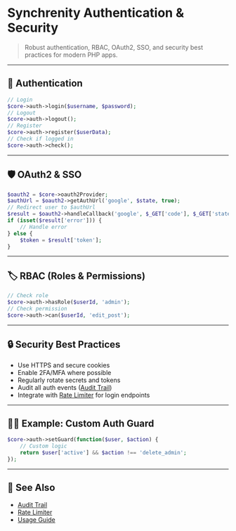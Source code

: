 
# Synchrenity Authentication & Security

> Robust authentication, RBAC, OAuth2, SSO, and security best practices for modern PHP apps.

---

## 🔑 Authentication

```php
// Login
$core->auth->login($username, $password);
// Logout
$core->auth->logout();
// Register
$core->auth->register($userData);
// Check if logged in
$core->auth->check();
```

---

## 🛡️ OAuth2 & SSO

```php
$oauth2 = $core->oauth2Provider;
$authUrl = $oauth2->getAuthUrl('google', $state, true);
// Redirect user to $authUrl
$result = $oauth2->handleCallback('google', $_GET['code'], $_GET['state']);
if (isset($result['error'])) {
    // Handle error
} else {
    $token = $result['token'];
}
```

---

## 🏷️ RBAC (Roles & Permissions)

```php
// Check role
$core->auth->hasRole($userId, 'admin');
// Check permission
$core->auth->can($userId, 'edit_post');
```

---

## 🔒 Security Best Practices

- Use HTTPS and secure cookies
- Enable 2FA/MFA where possible
- Regularly rotate secrets and tokens
- Audit all auth events ([Audit Trail](AUDIT.md))
- Integrate with [Rate Limiter](RATELIMIT.md) for login endpoints

---

## 🧑‍💻 Example: Custom Auth Guard

```php
$core->auth->setGuard(function($user, $action) {
    // Custom logic
    return $user['active'] && $action !== 'delete_admin';
});
```

---

## 🔗 See Also

- [Audit Trail](AUDIT.md)
- [Rate Limiter](RATELIMIT.md)
- [Usage Guide](USAGE_GUIDE.md)
